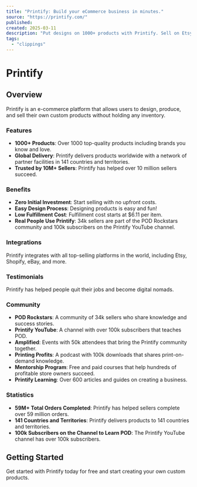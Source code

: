 ```yaml
---
title: "Printify: Build your eCommerce business in minutes."
source: "https://printify.com/"
published:
created: 2025-03-11
description: "Put designs on 1000+ products with Printify. Sell on Etsy, TikTok, Amazon & more. On-demand orders mean no upfront cost. Start selling globally today!"
tags:
  - "clippings"
---
```

# Printify
## Overview
Printify is an e-commerce platform that allows users to design, produce, and sell their own custom products without holding any inventory.
### Features
*   **1000+ Products**: Over 1000 top-quality products including brands you know and love.
*   **Global Delivery**: Printify delivers products worldwide with a network of partner facilities in 141 countries and territories.
*   **Trusted by 10M+ Sellers**: Printify has helped over 10 million sellers succeed.
### Benefits
*   **Zero Initial Investment**: Start selling with no upfront costs.
*   **Easy Design Process**: Designing products is easy and fun!
*   **Low Fulfillment Cost**: Fulfillment cost starts at $6.11 per item.
*   **Real People Use Printify**: 34k sellers are part of the POD Rockstars community and 100k subscribers on the Printify YouTube channel.
### Integrations
Printify integrates with all top-selling platforms in the world, including Etsy, Shopify, eBay, and more.
### Testimonials
Printify has helped people quit their jobs and become digital nomads.
### Community
*   **POD Rockstars**: A community of 34k sellers who share knowledge and success stories.
*   **Printify YouTube**: A channel with over 100k subscribers that teaches POD.
*   **Amplified**: Events with 50k attendees that bring the Printify community together.
*   **Printing Profits**: A podcast with 100k downloads that shares print-on-demand knowledge.
*   **Mentorship Program**: Free and paid courses that help hundreds of profitable store owners succeed.
*   **Printify Learning**: Over 600 articles and guides on creating a business.
### Statistics
*   **59M+ Total Orders Completed**: Printify has helped sellers complete over 59 million orders.
*   **141 Countries and Territories**: Printify delivers products to 141 countries and territories.
*   **100k Subscribers on the Channel to Learn POD**: The Printify YouTube channel has over 100k subscribers.
## Getting Started
Get started with Printify today for free and start creating your own custom products.